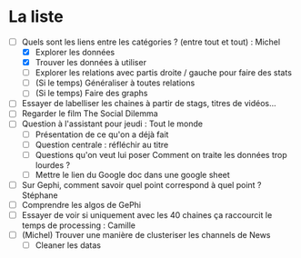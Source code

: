 # La liste

- [ ] Quels sont les liens entre les catégories ? (entre tout et tout) : Michel
  - [x] Explorer les données
  - [x] Trouver les données à utiliser
  - [ ] Explorer les relations avec partis droite / gauche pour faire des stats
  - [ ] (Si le temps) Généraliser à toutes relations
  - [ ] (Si le temps) Faire des graphs
- [ ] Essayer de labelliser les chaines à partir de stags, titres de vidéos...
- [ ] Regarder le film The Social Dilemma
- [ ] Question à l'assistant pour jeudi : Tout le monde
  - [ ] Présentation de ce qu'on a déjà fait
  - [ ] Question centrale : réfléchir au titre
  - [ ] Questions qu'on veut lui poser
          Comment on traite les données trop lourdes ?
  - [ ] Mettre le lien du Google doc dans une google sheet
- [ ] Sur Gephi, comment savoir quel point correspond à quel point ? Stéphane
- [ ] Comprendre les algos de GePhi
- [ ] Essayer de voir si uniquement avec les 40 chaines ça raccourcit le temps de processing : Camille
- [ ] (Michel) Trouver une manière de clusteriser les channels de News
  - [ ] Cleaner les datas 